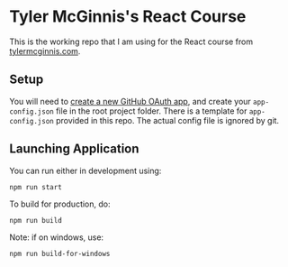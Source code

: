 # Tyler McGinnis's React Course

This is the working repo that I am using for the React course from [tylermcginnis.com](https://tylermcginnis.com/).

## Setup

You will need to [create a new GitHub OAuth app](https://developer.github.com/apps/building-oauth-apps/creating-an-oauth-app/), and create your `app-config.json` file in the root project folder. There is a template for `app-config.json` provided in this repo. The actual config file is ignored by git.

## Launching Application

You can run either in development using:
```
npm run start
```
To build for production, do:
```
npm run build
```
Note: if on windows, use:
```
npm run build-for-windows
```

